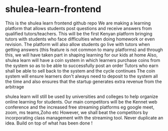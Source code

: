# shulea-learn-frontend
This is the shulea learn frontend github repo 
We are making a learning platform that allows students post questions and receive answers from qualified tutors/teachers. This will be the first Kenyan platform bringing tutors with students who face difficulties when doing homework or even revision. The platform will also allow students go live with tutors when getting answers (this feature is not common to many platforms) and through this, we will have taken part in shaping learning for our kids at home Also, shulea learn will have a coin system in which learners purchase coins from the system so as to be able to successfully post an order Tutors who earn shall be able to sell back to the system and the cycle continues The coin system will ensure learners don't always need to deposit to the system all the time and also ensures that the startup generates extra revenue from the arbitrage

shulea learn will still be used by universities and colleges to help organize online learning for students. Our main competitors will be the Kennet web conference and the increased free streaming platforms eg google meet, zoom, ms teams,Zoho etc However, we shall beat the competitors by incorporating class management with the streaming tool. Never duplicate an idea. Build on top of what has been done !
